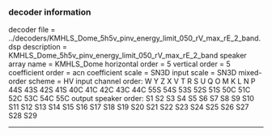 
### decoder information 
decoder file = ../decoders/KMHLS_Dome_5h5v_pinv_energy_limit_050_rV_max_rE_2_band.dsp
description = KMHLS_Dome_5h5v_pinv_energy_limit_050_rV_max_rE_2_band
speaker array name = KMHLS_Dome
horizontal order   = 5
vertical order     = 5
coefficient order  = acn
coefficient scale  = SN3D
input scale        = SN3D
mixed-order scheme = HV
input channel order: W Y Z X V T R S U Q O M K L N P 44S 43S 42S 41S 40C 41C 42C 43C 44C 55S 54S 53S 52S 51S 50C 51C 52C 53C 54C 55C 
output speaker order: S1 S2 S3 S4 S5 S6 S7 S8 S9 S10 S11 S12 S13 S14 S15 S16 S17 S18 S19 S20 S21 S22 S23 S24 S25 S26 S27 S28 S29 

---


